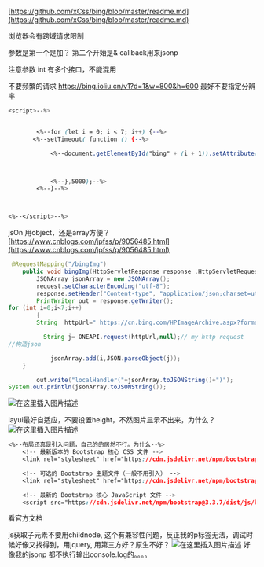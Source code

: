 ﻿[https://github.com/xCss/bing/blob/master/readme.md](https://github.com/xCss/bing/blob/master/readme.md)

浏览器会有跨域请求限制

参数是第一个是加？ 第二个开始是&
callback用来jsonp

注意参数 int
有多个接口，不能混用

不要频繁的请求
https://bing.ioliu.cn/v1?d=1&w=800&h=600
最好不要指定分辨率 


```css
<script>--%>


        <%--for (let i = 0; i < 7; i++) {--%>
       <%--setTimeout( function () {--%>

            <%--document.getElementById("bing" + (i + 1)).setAttribute("src", "http://bing.ioliu.cn/v1?d="+i);--%>



            <%--},5000);--%>
        <%--}--%>



<%--</script>--%>

```
jsOn 用object，还是array方便？ 
[https://www.cnblogs.com/jpfss/p/9056485.html](https://www.cnblogs.com/jpfss/p/9056485.html)

```java
 @RequestMapping("/bingImg")
    public void bingImg(HttpServletResponse response ,HttpServletRequest request ) throws IOException {
        JSONArray jsonArray = new JSONArray();
        request.setCharacterEncoding("utf-8");
        response.setHeader("Content-type", "application/json;charset=utf-8");
        PrintWriter out = response.getWriter();
for (int i=0;i<7;i++)
        {
        String  httpUrl=" https://cn.bing.com/HPImageArchive.aspx?format=js&idx="+i+"&n=1&mkt=zh-CN";

          String j= ONEAPI.request(httpUrl,null);// my http request
//构造json

            jsonArray.add(i,JSON.parseObject(j));
    }

        out.write("localHandler("+jsonArray.toJSONString()+")");
System.out.println(jsonArray.toJSONString());
```
![在这里插入图片描述](http://img.yayi.site/csdn/20191114113941454.png-watermaskStyle)

layui最好自适应，不要设置height，不然图片显示不出来，为什么？
![在这里插入图片描述](http://img.yayi.site/csdn/20191114130551419.png-watermaskStyle)




```css
<%--布局还真是引入问题，自己的的居然不行。为什么--%>
    <!-- 最新版本的 Bootstrap 核心 CSS 文件 -->
    <link rel="stylesheet" href="https://cdn.jsdelivr.net/npm/bootstrap@3.3.7/dist/css/bootstrap.min.css" integrity="sha384-BVYiiSIFeK1dGmJRAkycuHAHRg32OmUcww7on3RYdg4Va+PmSTsz/K68vbdEjh4u" crossorigin="anonymous">

    <!-- 可选的 Bootstrap 主题文件（一般不用引入） -->
    <link rel="stylesheet" href="https://cdn.jsdelivr.net/npm/bootstrap@3.3.7/dist/css/bootstrap-theme.min.css" integrity="sha384-rHyoN1iRsVXV4nD0JutlnGaslCJuC7uwjduW9SVrLvRYooPp2bWYgmgJQIXwl/Sp" crossorigin="anonymous">

    <!-- 最新的 Bootstrap 核心 JavaScript 文件 -->
    <script src="https://cdn.jsdelivr.net/npm/bootstrap@3.3.7/dist/js/bootstrap.min.js" integrity="sha384-Tc5IQib027qvyjSMfHjOMaLkfuWVxZxUPnCJA7l2mCWNIpG9mGCD8wGNIcPD7Txa" crossorigin="anonymous"></script>

```

看官方文档



js获取子元素不要用childnode, 这个有兼容性问题，反正我的p标签无法，调试时候好像又找得到，用jquery,  用第三方好？原生不好？
![在这里插入图片描述](http://img.yayi.site/csdn/20191114150614143.png-watermaskStyle)
好像我的jsonp 都不执行输出console.log的。。。。
